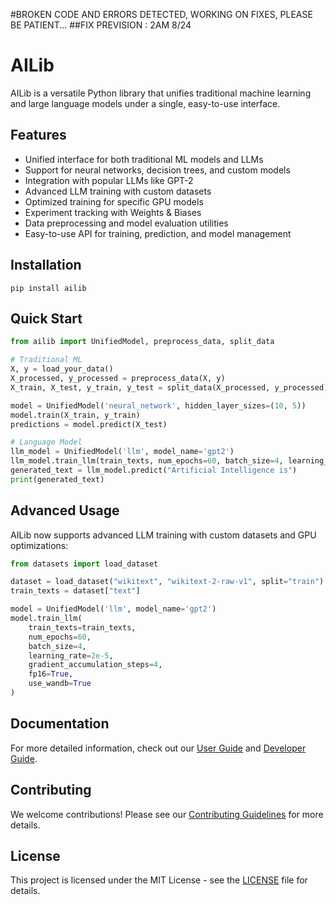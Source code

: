 #BROKEN CODE AND ERRORS DETECTED, WORKING ON FIXES, PLEASE BE PATIENT...
##FIX PREVISION : 2AM 8/24

# AILib

AILib is a versatile Python library that unifies traditional machine learning and large language models under a single, easy-to-use interface.

## Features

- Unified interface for both traditional ML models and LLMs
- Support for neural networks, decision trees, and custom models
- Integration with popular LLMs like GPT-2
- Advanced LLM training with custom datasets
- Optimized training for specific GPU models
- Experiment tracking with Weights & Biases
- Data preprocessing and model evaluation utilities
- Easy-to-use API for training, prediction, and model management

## Installation

```
pip install ailib
```

## Quick Start

```python
from ailib import UnifiedModel, preprocess_data, split_data

# Traditional ML
X, y = load_your_data()
X_processed, y_processed = preprocess_data(X, y)
X_train, X_test, y_train, y_test = split_data(X_processed, y_processed)

model = UnifiedModel('neural_network', hidden_layer_sizes=(10, 5))
model.train(X_train, y_train)
predictions = model.predict(X_test)

# Language Model
llm_model = UnifiedModel('llm', model_name='gpt2')
llm_model.train_llm(train_texts, num_epochs=60, batch_size=4, learning_rate=2e-5)
generated_text = llm_model.predict("Artificial Intelligence is")
print(generated_text)
```

## Advanced Usage

AILib now supports advanced LLM training with custom datasets and GPU optimizations:

```python
from datasets import load_dataset

dataset = load_dataset("wikitext", "wikitext-2-raw-v1", split="train")
train_texts = dataset["text"]

model = UnifiedModel('llm', model_name='gpt2')
model.train_llm(
    train_texts=train_texts,
    num_epochs=60,
    batch_size=4,
    learning_rate=2e-5,
    gradient_accumulation_steps=4,
    fp16=True,
    use_wandb=True
)
```

## Documentation

For more detailed information, check out our [User Guide](docs/user_guide.md) and [Developer Guide](docs/developer_guide.md).

## Contributing

We welcome contributions! Please see our [Contributing Guidelines](CONTRIBUTING.md) for more details.

## License

This project is licensed under the MIT License - see the [LICENSE](LICENSE) file for details.